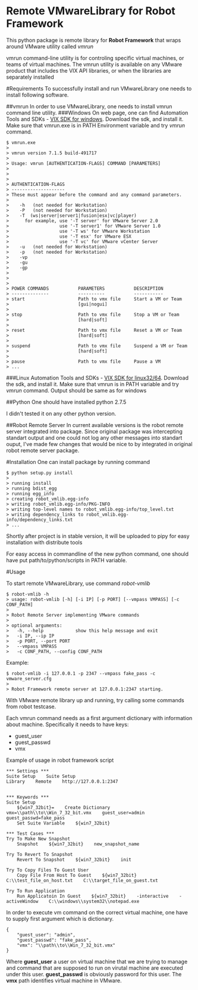 Remote VMwareLibrary for Robot Framework
========================================
This python package is remote library for **Robot Framework**
that wraps around VMware utility called *vmrun*

vmrun command-line utility is for controling specific virtual machines, or teams of virtual machines.
The vmrun utility is available on any VMware product that includes the VIX API libraries, or when the libraries
are separately installed

#Requirements
To successfully install and run VMwareLibrary one needs to install following
software.

##vmrun
In order to use VMwareLibrary, one needs to install vmrun command line utility.
###Windows
On web page, one can find Automation Tools and SDKs - [VIX SDK for windows](https://my.vmware.com/web/vmware/free#desktop_end_user_computing/vmware_player/6_0|PLAYER-600-A|drivers_tools).
Download the sdk, and install it. Make sure that vmrun.exe is in PATH Environment variable and try _vmrun_ command.

    $ vmrun.exe
    >
    > vmrun version 7.1.5 build-491717
    >
    > Usage: vmrun [AUTHENTICATION-FLAGS] COMMAND [PARAMETERS]
    >
    >
    >
    > AUTHENTICATION-FLAGS
    > --------------------
    > These must appear before the command and any command parameters.
    >
    >    -h   (not needed for Workstation)
    >    -P   (not needed for Workstation)
    >    -T  (ws|server|server1|fusion|esx|vc|player)
    >      for example, use '-T server' for VMware Server 2.0
    >                   use '-T server1' for VMware Server 1.0
    >                   use '-T ws' for VMware Workstation
    >                   use '-T esx' for VMware ESX
    >                   use '-T vc' for VMware vCenter Server
    >    -u   (not needed for Workstation)
    >    -p   (not needed for Workstation)
    >    -vp 
    >    -gu 
    >    -gp 
    >
    >
    >
    > POWER COMMANDS           PARAMETERS           DESCRIPTION
    > --------------           ----------           -----------
    > start                    Path to vmx file     Start a VM or Team
    >                          [gui|nogui]
    >
    > stop                     Path to vmx file     Stop a VM or Team
    >                          [hard|soft]
    >
    > reset                    Path to vmx file     Reset a VM or Team
    >                          [hard|soft]
    >
    > suspend                  Path to vmx file     Suspend a VM or Team
    >                          [hard|soft]
    >
    > pause                    Path to vmx file     Pause a VM
    > ...

###Linux
Automation Tools and SDKs - [VIX SDK for linux32/64](https://my.vmware.com/web/vmware/free#desktop_end_user_computing/vmware_player/6_0|PLAYER-600-A|drivers_tools).
Download the sdk, and install it. Make sure that vmrun is in PATH variable and
try _vmrun_ command. Output should be same as for windows

##Python
One should have installed python 2.7.5

I didn't tested it on any other python version. 

##Robot Remote Server
In current available versions is the robot remote server integrated into
package. Since original package was intercepting standart output and one could
not log any other messages into standart ouput, I've made few changes that
would be nice to by integrated in original robot remote server package.

#Installation
One can install package by running command

    $ python setup.py install
    >
    > running install
    > running bdist_egg
    > running egg_info
    > creating robot_vmlib.egg-info
    > writing robot_vmlib.egg-info/PKG-INFO
    > writing top-level names to robot_vmlib.egg-info/top_level.txt
    > writing dependency_links to robot_vmlib.egg-info/dependency_links.txt
    > ...

Shortly after project is in stable version, it will be uploaded to pipy for
easy installation with distribute tools


For easy access in commandline of the new python command, one should have put
path/to/python/scripts in PATH variable.

#Usage

To start remote VMwareLibrary, use command _robot-vmlib_

    $ robot-vmlib -h
    > usage: robot-vmlib [-h] [-i IP] [-p PORT] [--vmpass VMPASS] [-c CONF_PATH]
    >
    > Robot Remote Server implementing VMware commands
    >
    > optional arguments:
    >   -h, --help            show this help message and exit
    >   -i IP, --ip IP
    >   -p PORT, --port PORT
    >   --vmpass VMPASS
    >   -c CONF_PATH, --config CONF_PATH

Example:

    $ robot-vmlib -i 127.0.0.1 -p 2347 --vmpass fake_pass -c vmware_server.cfg
    >
    > Robot Framework remote server at 127.0.0.1:2347 starting.

With VMware remote library up and running, try calling some commands from robot
testcase.

Each vmrun command needs as a first argument dictionary with information about
machine. Specifically it needs to have keys:

*   guest_user
*   guest_passwd
*   vmx

Example of usage in robot framework script

    *** Settings ***
    Suite Setup    Suite Setup
    Library    Remote    http://127.0.0.1:2347


    *** Keywords ***
    Suite Setup
        ${win7_32bit}=    Create Dictionary    vmx=\\path\\to\\Win_7_32_bit.vmx    guest_user=admin    guest_passwd=fake_pass
        Set Suite Variable    ${win7_32bit}

    *** Test Cases ***
    Try To Make New Snapshot
        Snapshot    ${win7_32bit}    new_snapshot_name

    Try To Revert To Snapshot
        Revert To Snapshot    ${win7_32bit}    init

    Try To Copy Files To Guest User
        Copy File From Host To Guest    ${win7_32bit}    C:\\test_file_on_host.txt    C:\\target_file_on_guest.txt

    Try To Run Application
        Run Applicatoin In Guest    ${win7_32bit}    -interactive    -activeWindow    C:\\windows\\system32\\notepad.exe


In order to execute vm command on the correct virtual machine, one have to
supply first argument which is dictionary.

    {
        "guest_user": "admin",
        "guest_passwd": "fake_pass",
        "vmx": "\\path\\to\\Win_7_32_bit.vmx"
    }

Where **guest_user** a user on virtual machine that we are trying to manage and
command that are supposed to run on virutal machine are executed under this
user. **guest\_passwd** is obviously password for this user. The **vmx** path
identifies virtual machine in VMware.
